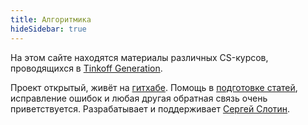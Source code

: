 ```yaml
---
title: Алгоритмика
hideSidebar: true
---
```


На этом сайте находятся материалы различных CS-курсов, проводящихся в [Tinkoff Generation](https://fintech.tinkoff.ru/study/generation/).

Проект открытый, живёт на [гитхабе](https://github.com/algorithmica-org/algorithmica). Помощь в [подготовке статей](contributing), исправление ошибок и любая другая обратная связь очень приветствуется. Разрабатывает и поддерживает [Сергей Слотин](http://sereja.me/).
 